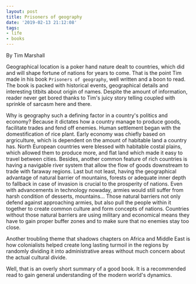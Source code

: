 ```yaml
---
layout: post
title: Prisoners of geography
date: '2019-02-13 21:12:08'
tags:
- life
- books
---
```


By Tim Marshall

Geographical location is a poker hand nature dealt to countries, which did and will shape fortune of nations for years to come. That is the point Tim made in his book `Prisoners of geography`, well written and a boon to read. The book is packed with historical events, geographical details and interesting titbits about origin of names. Despite the amount of information, reader never get bored thanks to Tim's juicy story telling coupled with sprinkle of sarcasm here and there. 

Why is geography such a defining factor in a country's politics and economy? Because it dictates how a country manage to produce goods, facilitate trades and fend off enemies. Human settlement began with the domestification of rice plant. Early economy was chiefly based on argriculture, which is dependent on the amount of habitable land a country has. North European countries were blessed with habitable costal plains, which allowed them to produce more, and flat land which made it easy to travel between cities. Besides, another common feature of rich countries is having a navigable river system that allow the flow of goods downstream to trade with faraway regions. Last but not least, having the geographical advantage of natural barrier of mountains, forests or adequate inner depth to fallback in case of invasion is crucial to the prosperity of nations. Even with advancements in technology nowaday, armies would still suffer from harsh condition of desserts, mountains... Those natural barriers not only defend against approaching armies, but also pull the people within it together to create common culture and form concepts of nations. Countries without those natural barriers are using military and economical means they have to gain proper buffer zones and to make sure that no enemies stay too close.

Another troubling theme that shadows chapters on Africa and Middle East is how colonialists helped create long lasting turmoil in the regions by randomly dividing it into administrative areas without much concern about the actual cultural divide. 

Well, that is an overly short summary of a good book. It is a recommended read to gain general understanding of the modern world's dynamics. 